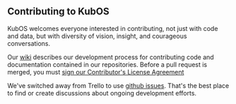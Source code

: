 Contributing to KubOS
---

KubOS welcomes everyone interested in contributing, not just with code and data, but with diversity of vision, insight, and courageous conversations.  

Our [wiki](https://docs.kubos.com/latest/dev-docs/contribution-process.html) describes our development process for contributing code and documentation contained in our repositories.  Before a pull request is merged, you must [sign our Contributor's License Agreement](https://www.clahub.com/agreements/kubostech/KubOS)

We've switched away from Trello to use [github issues](https://github.com/kubos/kubos/issues).  That's the best place to find or create discussions about ongoing development efforts.  
